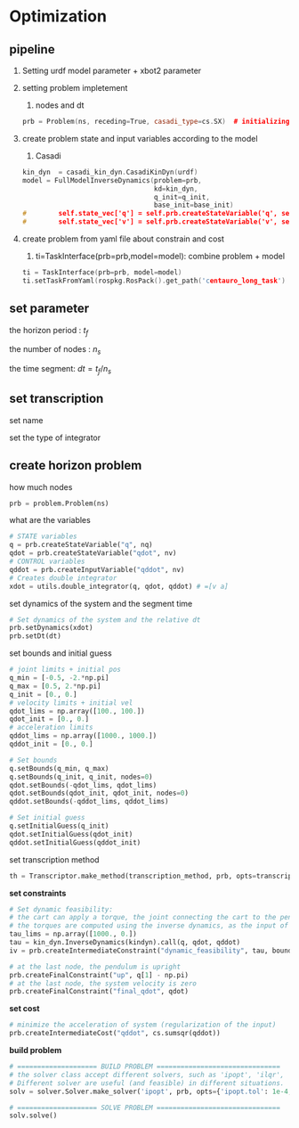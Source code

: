# Optimization

## pipeline

1. Setting urdf model parameter + xbot2 parameter
2. setting problem impletement

   1. nodes and dt

   ```cpp
   prb = Problem(ns, receding=True, casadi_type=cs.SX)  # initializing VariablesContainer, FunctionsContainer

   ```
3. create problem state and input variables according to the model

   1. Casadi

   ```cpp
   kin_dyn  = casadi_kin_dyn.CasadiKinDyn(urdf)
   model = FullModelInverseDynamics(problem=prb,
                                    kd=kin_dyn,
                                    q_init=q_init,
                                    base_init=base_init) 
   #        self.state_vec['q'] = self.prb.createStateVariable('q', self.nq)
   #        self.state_vec['v'] = self.prb.createStateVariable('v', self.nv) according to kin_dyn model
   ```
4. create problem from yaml file about constrain and cost

   1. ti=TaskInterface(prb=prb,model=model): combine problem + model

   ```cpp
   ti = TaskInterface(prb=prb, model=model)
   ti.setTaskFromYaml(rospkg.RosPack().get_path('centauro_long_task') + '/config/centauro_wbc_config.yaml')
   ```

## set parameter

the horizon period : $t_f$

the number of nodes : $n_s$

the time segment: $dt = t_f / n_s$

## set transcription

set name

set the type of integrator

## create horizon problem

how much nodes

```python
prb = problem.Problem(ns)
```

what are the variables

```python
# STATE variables
q = prb.createStateVariable("q", nq)
qdot = prb.createStateVariable("qdot", nv)
# CONTROL variables
qddot = prb.createInputVariable("qddot", nv)
# Creates double integrator
xdot = utils.double_integrator(q, qdot, qddot) # =[v a]
```

set dynamics of the system and the segment time

```python
# Set dynamics of the system and the relative dt
prb.setDynamics(xdot)
prb.setDt(dt)
```

set bounds and initial guess

```python
# joint limits + initial pos
q_min = [-0.5, -2.*np.pi]
q_max = [0.5, 2.*np.pi]
q_init = [0., 0.]
# velocity limits + initial vel
qdot_lims = np.array([100., 100.])
qdot_init = [0., 0.]
# acceleration limits
qddot_lims = np.array([1000., 1000.])
qddot_init = [0., 0.]

# Set bounds
q.setBounds(q_min, q_max)
q.setBounds(q_init, q_init, nodes=0)
qdot.setBounds(-qdot_lims, qdot_lims)
qdot.setBounds(qdot_init, qdot_init, nodes=0)
qddot.setBounds(-qddot_lims, qddot_lims)
```

```python
# Set initial guess
q.setInitialGuess(q_init)
qdot.setInitialGuess(qdot_init)
qddot.setInitialGuess(qddot_init)
```

set transcription method

```python
th = Transcriptor.make_method(transcription_method, prb, opts=transcription_opts)
```

**set constraints**

```python
# Set dynamic feasibility:
# the cart can apply a torque, the joint connecting the cart to the pendulum is UNACTUATED
# the torques are computed using the inverse dynamics, as the input of the problem is the cart acceleration
tau_lims = np.array([1000., 0.])
tau = kin_dyn.InverseDynamics(kindyn).call(q, qdot, qddot)
iv = prb.createIntermediateConstraint("dynamic_feasibility", tau, bounds=dict(lb=-tau_lims, ub=tau_lims))

# at the last node, the pendulum is upright
prb.createFinalConstraint("up", q[1] - np.pi)
# at the last node, the system velocity is zero
prb.createFinalConstraint("final_qdot", qdot)
```

**set cost**

```python
# minimize the acceleration of system (regularization of the input)
prb.createIntermediateCost("qddot", cs.sumsqr(qddot))
```

**build problem**

```python
# ==================== BUILD PROBLEM ===============================
# the solver class accept different solvers, such as 'ipopt', 'ilqr', 'gnsqp'.
# Different solver are useful (and feasible) in different situations.
solv = solver.Solver.make_solver('ipopt', prb, opts={'ipopt.tol': 1e-4,'ipopt.max_iter': 2000})

# ==================== SOLVE PROBLEM ===============================
solv.solve()
```
